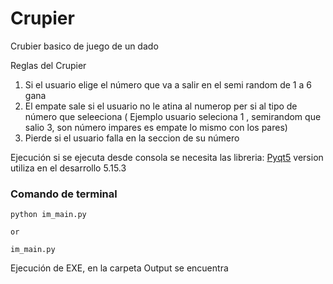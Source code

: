 # Crupier
Crubier basico de juego de un dado

Reglas del Crupier 

1. Si el usuario elige el número que va a salir en el semi random de 1 a 6 gana
2. El empate sale si el usuario no le atina al numerop per si al tipo de número que seleeciona ( Ejemplo usuario seleciona 1 , semirandom que salio 3, son número impares es empate lo mismo con los pares)
3. Pierde si el usuario falla en la seccion de su número 


Ejecución 
si se ejecuta desde consola se necesita las libreria:
[Pyqt5][web] version utiliza en el desarrollo 5.15.3

[web]: https://pypi.org/project/PyQt5/ 


### Comando de terminal 
~~~
python im_main.py 

or

im_main.py
~~~

Ejecución de EXE, en la carpeta Output se encuentra

